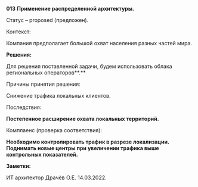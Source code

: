 **013** **Применение распределенной архитектуры.**

 

Статус – proposed (предложен).

 

Контекст:

Компания предполагает большой охват населения разных частей мира.

 

**Решения:**

Для решения поставленной задачи, будем использовать облака региональных операторов**.**

 

Причины принятия решения:

Снижение трафика локальных клиентов.

 

Последствия:

**Постепенное расширение охвата локальных территорий.**

 

Комплаенс (проверка соответствия):

**Необходимо контролировать трафик в разрезе локализации. Поднимать новые центры при увеличении трафика выше контрольных показателей.**

 

**Заметки:**

ИТ архитектор Драчёв О.Е. 14.03.2022.